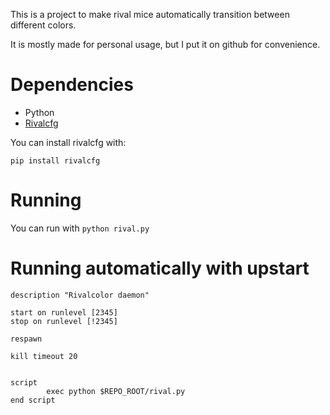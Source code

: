 This is a project to make rival mice automatically transition between different colors.

It is mostly made for personal usage, but I put it on github for convenience.

# Dependencies

* Python
* [Rivalcfg](https://github.com/flozz/rivalcfg)

You can install rivalcfg with:
```
pip install rivalcfg
```

# Running

You can run with `python rival.py`

# Running automatically with upstart

```
description "Rivalcolor daemon"

start on runlevel [2345]
stop on runlevel [!2345]

respawn

kill timeout 20


script
        exec python $REPO_ROOT/rival.py
end script
```

